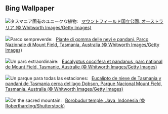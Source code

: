 ## Bing Wallpaper
![](https://www.bing.com/th?id=OHR.MountFieldNP_JA-JP6160592179_UHD.jpg&w=1000)タスマニア固有のユニークな植物:&nbsp;&ensp;[マウントフィールド国立公園, オーストラリア (© Whitworth Images/Getty Images)](https://www.bing.com/th?id=OHR.MountFieldNP_JA-JP6160592179_UHD.jpg)
<br><br/>
![](https://www.bing.com/th?id=OHR.MountFieldNP_IT-IT7967272422_UHD.jpg&w=1000)Parco sempreverde:&nbsp;&ensp;[Piante di gomma delle nevi e pandani, Parco Nazionale di Mount Field, Tasmania, Australia (© Whitworth Images/Getty Images)](https://www.bing.com/th?id=OHR.MountFieldNP_IT-IT7967272422_UHD.jpg)
<br><br/>
![](https://www.bing.com/th?id=OHR.MountFieldNP_FR-FR0048358623_UHD.jpg&w=1000)Un parc extraordinaire:&nbsp;&ensp;[Eucalyptus coccifera et pandanus, parc national de Mount Field, Tasmanie, Australie (© Whitworth Images/Getty Images)](https://www.bing.com/th?id=OHR.MountFieldNP_FR-FR0048358623_UHD.jpg)
<br><br/>
![](https://www.bing.com/th?id=OHR.MountFieldNP_ES-ES3508020804_UHD.jpg&w=1000)Un parque para todas las estaciones:&nbsp;&ensp;[Eucalipto de nieve de Tasmania y pandani de Tasmania cerca del lago Dobson, Parque Nacional Mount Field, Tasmania, Australia (© Whitworth Images/Getty Images)](https://www.bing.com/th?id=OHR.MountFieldNP_ES-ES3508020804_UHD.jpg)
<br><br/>
![](https://www.bing.com/th?id=OHR.BorobudurBells_EN-GB3331651821_UHD.jpg&w=1000)On the sacred mountain:&nbsp;&ensp;[Borobudur temple, Java, Indonesia (© Robertharding/Shutterstock)](https://www.bing.com/th?id=OHR.BorobudurBells_EN-GB3331651821_UHD.jpg)
<br><br/>
